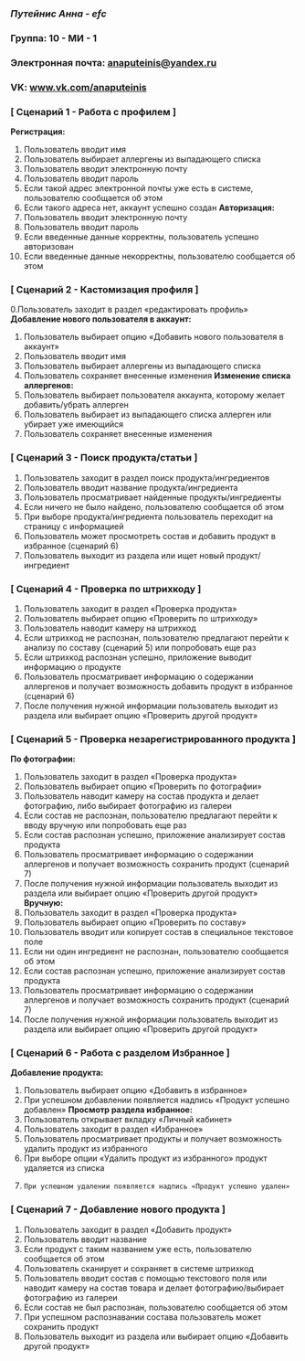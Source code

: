 ### ***Путейнис Анна - efc***

### Группа: 10 - МИ - 1
### Электронная почта:  anaputeinis@yandex.ru
### VK: www.vk.com/anaputeinis




### **[ Сценарий 1 - Работа с профилем ]**
**Регистрация:**
1.	Пользователь вводит имя 
2.	Пользователь выбирает аллергены из выпадающего списка
3.	Пользователь вводит электронную почту
4.	Пользователь вводит пароль
5.	Если такой адрес электронной почты уже есть в системе, пользователю сообщается об этом
6.	Если такого адреса нет, аккаунт успешно создан
**Авторизация:**
1.	Пользователь вводит электронную почту
2.	Пользователь вводит пароль
3.	Если введенные данные корректны, пользователь успешно авторизован
4.	Если введенные данные некорректны, пользователю сообщается об этом 

### **[ Сценарий 2 - Кастомизация профиля ]**
0.Пользователь заходит в раздел «редактировать профиль»
**Добавление нового пользователя в аккаунт:**
1.	Пользователь выбирает опцию «Добавить нового пользователя в аккаунт»
2.	Пользователь вводит имя
3.	Пользователь выбирает аллергены из выпадающего списка
4.	Пользователь сохраняет внесенные изменения 
**Изменение списка аллергенов:**
1.	Пользователь выбирает пользователя аккаунта, которому желает добавить/убрать аллерген
2.	Пользователь выбирает из выпадающего списка аллерген или убирает уже имеющийся
3.	Пользователь сохраняет внесенные изменения

### **[ Сценарий 3 - Поиск продукта/статьи ]**
1.	 Пользователь заходит в раздел поиск продукта/ингредиентов
2.	 Пользователь вводит название продукта/ингредиента 
3.	 Пользователь просматривает найденные продукты/ингредиенты
4.	 Если ничего не было найдено, пользователю сообщается об этом
5.	 При выборе продукта/ингредиента пользователь переходит на страницу с информацией  
6.	 Пользователь может просмотреть состав и добавить продукт в избранное (сценарий 6)
7.	 Пользователь выходит из раздела или ищет новый продукт/ингредиент 

### **[ Сценарий 4 - Проверка по штрихкоду ]**
1.	 Пользователь заходит в раздел «Проверка продукта»
2.	 Пользователь выбирает опцию «Проверить по штрихкоду»
3.	 Пользователь наводит камеру на штрихкод
4.	 Если штрихкод не распознан, пользователю предлагают перейти к анализу по составу (сценарий 5) или попробовать еще раз
5.	 Если штрихкод распознан успешно, приложение выводит информацию о продукте
6.	 Пользователь просматривает информацию о содержании аллергенов и получает возможность добавить продукт в избранное (сценарий 6)
7.	 После получения нужной информации пользователь выходит из раздела или выбирает опцию «Проверить другой продукт»

### **[ Сценарий 5 - Проверка незарегистрированного продукта ]**
**По фотографии:**
1.	 Пользователь заходит в раздел «Проверка продукта»
2.	 Пользователь выбирает опцию «Проверить по фотографии»
3.	 Пользователь наводит камеру на состав продукта и делает фотографию, либо выбирает фотографию из галереи
4.	 Если состав не распознан, пользователю предлагают перейти к вводу вручную или попробовать еще раз 
5.	 Если состав распознан успешно, приложение анализирует состав продукта
6.	 Пользователь просматривает информацию о содержании аллергенов и получает возможность сохранить продукт (сценарий 7)
7.	 После получения нужной информации пользователь выходит из раздела или выбирает опцию «Проверить другой продукт»
**Вручную:**
1.	 Пользователь заходит в раздел «Проверка продукта»
2.	 Пользователь выбирает опцию «Проверить по составу»
3.	 Пользователь вводит или копирует состав в специальное текстовое поле
4.	 Если ни один ингредиент не распознан, пользователю сообщается об этом 
5.	 Если состав распознан успешно, приложение анализирует состав продукта
6.	 Пользователь просматривает информацию о содержании аллергенов и получает возможность сохранить продукт (сценарий 7)
7.	 После получения нужной информации пользователь выходит из раздела или выбирает опцию «Проверить другой продукт»

### **[ Сценарий 6 - Работа с разделом Избранное ]**
**Добавление продукта:**
1.	Пользователь выбирает опцию «Добавить в избранное»
2.	При успешном добавлении появляется надпись «Продукт успешно добавлен» 
**Просмотр раздела избранное:**
1.	Пользователь открывает вкладку «Личный кабинет»
2.	Пользователь заходит в раздел «Избранное»
3.	Пользователь просматривает продукты и получает возможность удалить продукт из избранного
4.	При выборе опции «Удалить продукт из избранного» продукт удаляется из списка
5.     При успешном удалении появляется надпись «Продукт успешно удален» 


### **[ Сценарий 7 - Добавление нового продукта  ]**
1.	Пользователь заходит в раздел «Добавить продукт»
2.	Пользователь вводит название
3.	Если продукт с таким названием уже есть, пользователю сообщается об этом
4.	Пользователь сканирует и сохраняет в системе штрихкод
5.	Пользователь вводит состав с помощью текстового поля или наводит камеру на состав товара и делает фотографию/выбирает фотографию из галереи
6.	Если состав не был распознан, пользователю сообщается об этом
7.	При успешном распознавании состава пользователь может сохранить продукт
8.	Пользователь выходит из раздела или выбирает опцию «Добавить другой продукт» 
